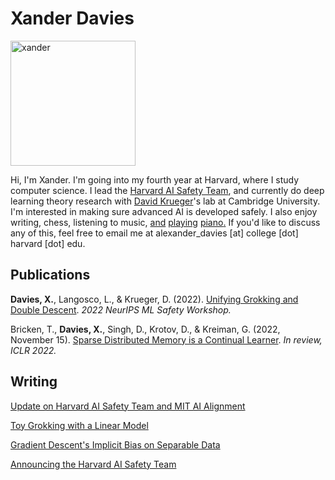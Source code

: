 # Xander Davies

<img src="https://user-images.githubusercontent.com/55059966/205596332-86fcf764-2eb6-4933-8f1c-eee0fa26593b.jpeg" alt="xander" width="200"/>

Hi, I'm Xander. I'm going into my fourth year at Harvard, where I study computer science. I lead the [Harvard AI Safety Team](https://harvardaist.org), and currently do deep learning theory research with [David Krueger](https://www.davidscottkrueger.com/)'s lab at Cambridge University. I'm interested in making sure advanced AI is developed safely. I also enjoy writing, chess, listening to music, [and](https://drive.google.com/file/d/1a9ItWvJHRpqune1srF5lVXOg2osX_imA/view?usp=sharing) [playing](https://drive.google.com/file/d/1FPIZnW3uex4eCUomlKBqNMdyqf958JVi/view?usp=sharing) [piano](https://drive.google.com/file/d/1VRXvsDpkhYVeTdmUOT2_Lwfewkui3c_0/view?usp=sharing)[.](https://drive.google.com/file/d/1_RGtxt5Vn9Ob8-DvfG3AxNICyObTnwqf/view?usp=sharing) If you'd like to discuss any of this, feel free to email me at alexander_davies [at] college [dot] harvard [dot] edu.

## Publications

**Davies, X.**, Langosco, L., & Krueger, D. (2022). [Unifying Grokking and Double Descent](https://drive.google.com/file/d/1M0IBM0j8PbwwqQ_JNJqm5Mfms3ENOSqY/view?usp=sharing). *2022 NeurIPS ML Safety Workshop.*

Bricken, T., **Davies, X.**, Singh, D., Krotov, D., & Kreiman, G. (2022, November 15). [Sparse Distributed Memory is a Continual Learner](https://drive.google.com/file/d/1tJhRO6JfCo2yPatnYXweiGL7sQDYYLpE/view?usp=sharing). *In review, ICLR 2022.*


## Writing

[Update on Harvard AI Safety Team and MIT AI Alignment](https://www.lesswrong.com/posts/LShJtvwDf4AMo992L#)

[Toy Grokking with a Linear Model](writing/toy_grok/toy_grok.html)

[Gradient Descent's Implicit Bias on Separable Data](writing/implicit_bias_sgd/gd_imp_sep.html)

[Announcing the Harvard AI Safety Team](https://forum.effectivealtruism.org/posts/NvzeAtoynxGjDnWkp/announcing-the-harvard-ai-safety-team)
